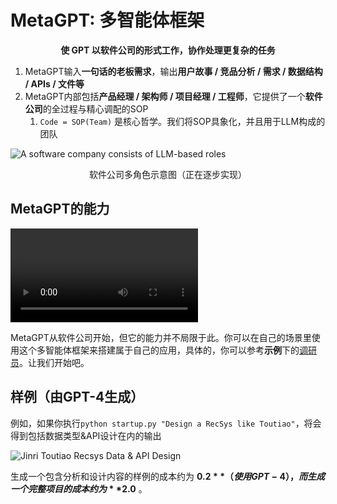 # MetaGPT: 多智能体框架

<p align="center">
<b>使 GPT 以软件公司的形式工作，协作处理更复杂的任务</b>
</p>

1. MetaGPT输入**一句话的老板需求**，输出**用户故事 / 竞品分析 / 需求 / 数据结构 / APIs / 文件等**
2. MetaGPT内部包括**产品经理 / 架构师 / 项目经理 / 工程师**，它提供了一个**软件公司**的全过程与精心调配的SOP
   1. `Code = SOP(Team)` 是核心哲学。我们将SOP具象化，并且用于LLM构成的团队

![A software company consists of LLM-based roles](/image/software_company_cd.jpg)

<p align="center">软件公司多角色示意图（正在逐步实现）</p>

## MetaGPT的能力

<video  controls>
  <source src="https://github.com/geekan/MetaGPT/assets/34952977/34345016-5d13-489d-b9f9-b82ace413419" type="video/mp4">
</video>

MetaGPT从软件公司开始，但它的能力并不局限于此。你可以在自己的场景里使用这个多智能体框架来搭建属于自己的应用，具体的，你可以参考**示例**下的[调研员](../use_cases/agent/researcher)。让我们开始吧。

## 样例（由GPT-4生成）

例如，如果你执行`python startup.py "Design a RecSys like Toutiao"`，将会得到包括数据类型&API设计在内的输出

![Jinri Toutiao Recsys Data & API Design](/image/data_api_design.png)

生成一个包含分析和设计内容的样例的成本约为 **$0.2** （使用GPT-4），而生成一个完整项目的成本约为 **$2.0** 。
